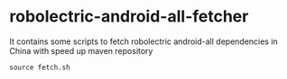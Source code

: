 # robolectric-android-all-fetcher
It contains some scripts to fetch robolectric android-all dependencies in China with speed up maven repository

```shell
source fetch.sh
```
